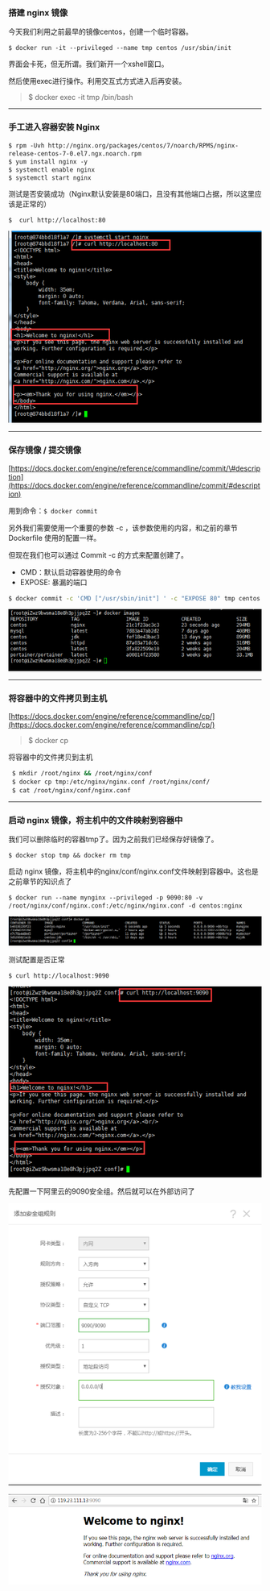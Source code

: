 ### 搭建 nginx 镜像

今天我们利用之前最早的镜像centos，创建一个临时容器。

```
$ docker run -it --privileged --name tmp centos /usr/sbin/init
```

界面会卡死，但无所谓。我们新开一个xshell窗口。

然后使用exec进行操作。利用交互式方式进入后再安装。

> $ docker exec -it tmp /bin/bash

---

### 手工进入容器安装 Nginx

```
$ rpm -Uvh http://nginx.org/packages/centos/7/noarch/RPMS/nginx-release-centos-7-0.el7.ngx.noarch.rpm
$ yum install nginx -y
$ systemctl enable nginx
$ systemctl start nginx
```

测试是否安装成功（Nginx默认安装是80端口，且没有其他端口占据，所以这里应该是正常的）

```
$  curl http://localhost:80
```

![](/assets/L@KWO]3_JC~N%28]ENUNWU_%28S.png)

---

### 保存镜像 / 提交镜像

[https://docs.docker.com/engine/reference/commandline/commit/\#description](https://docs.docker.com/engine/reference/commandline/commit/#description)

用到命令：`$ docker commit`

另外我们需要使用一个重要的参数 -c ，该参数使用的内容，和之前的章节 Dockerfile 使用的配置一样。

但现在我们也可以通过 Commit -c 的方式来配置创建了。

* CMD：默认启动容器使用的命令
* EXPOSE: 暴漏的端口

```bash
$ docker commit -c 'CMD ["/usr/sbin/init"] ' -c "EXPOSE 80" tmp centos:nginx
```

![](/assets/123123123123123123123import.png)

---

### 将容器中的文件拷贝到主机

[https://docs.docker.com/engine/reference/commandline/cp/](https://docs.docker.com/engine/reference/commandline/cp/)

> $ docker cp

将容器中的文件拷贝到主机

```bash
 $ mkdir /root/nginx && /root/nginx/conf
 $ docker cp tmp:/etc/nginx/nginx.conf /root/nginx/conf/
 $ cat /root/nginx/conf/nginx.conf
```

---

### 启动 nginx 镜像，将主机中的文件映射到容器中

我们可以删除临时的容器tmp了。因为之前我们已经保存好镜像了。

```
$ docker stop tmp && docker rm tmp
```

启动 nginx 镜像，将主机中的nginx/conf/nginx.conf文件映射到容器中。这也是之前章节的知识点了

```
$ docker run --name mynginx --privileged -p 9090:80 -v /root/nginx/conf/nginx.conf:/etc/nginx/nginx.conf -d centos:nginx
```

![](/assets/1649534524import.png)

测试配置是否正常

```
$ curl http://localhost:9090
```

![](/assets/146457568768import.png)



先配置一下阿里云的9090安全组。然后就可以在外部访问了

![](/assets/121363575678import.png)

![](/assets/312312213231123import.png)

